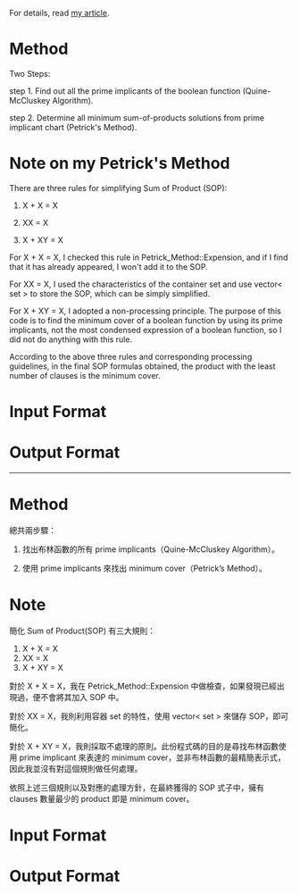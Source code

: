 For details, read [my article](https://medium.com/mirkat-x-blog/implement-quine-mccluskey-algorithm-and-petricks-method-in-c-40168163474).

# Method

Two Steps:

step 1. Find out all the prime implicants of the boolean function (Quine-McCluskey Algorithm).

step 2. Determine all minimum sum-of-products solutions from prime implicant chart (Petrick's Method).

# Note on my Petrick's Method

There are three rules for simplifying Sum of Product (SOP):

1. X + X = X

2. XX = X

3. X + XY = X

For X + X = X, I checked this rule in Petrick_Method::Expension, and if I find that it has already appeared, I won't add it to the SOP.

For XX = X, I used the characteristics of the container set and use vector< set<string> > to store the SOP, which can be simply simplified.

For X + XY = X, I adopted a non-processing principle. The purpose of this code is to find the minimum cover of a boolean function by using its prime implicants, not the most condensed expression of a boolean function, so I did not do anything with this rule.

According to the above three rules and corresponding processing guidelines, in the final SOP formulas obtained, the product with the least number of clauses is the minimum cover.

# Input Format

<script src="https://gist.github.com/mirkat1206/b64f23fa59209ccbabc8522c1cca4458.js"></script>

# Output Format

<script src="https://gist.github.com/mirkat1206/ebb2a424fa46c1c2d24a485118d03306.js"></script>

---

# Method

總共兩步驟：

1. 找出布林函數的所有 prime implicants（Quine-McCluskey Algorithm）。

2. 使用 prime implicants 來找出 minimum cover（Petrick’s Method）。

# Note

簡化 Sum of Product(SOP) 有三大規則：
1. X + X = X
2. XX = X
3. X + XY = X

對於 X + X = X，我在 Petrick_Method::Expension 中做檢查，如果發現已經出現過，便不會將其加入 SOP 中。

對於 XX = X，我則利用容器 set 的特性，使用 vector< set<string> > 來儲存 SOP，即可簡化。

對於 X + XY = X，我則採取不處理的原則。此份程式碼的目的是尋找布林函數使用 prime implicant 來表達的 minimum cover，並非布林函數的最精簡表示式，因此我並沒有對這個規則做任何處理。

依照上述三個規則以及對應的處理方針，在最終獲得的 SOP 式子中，擁有 clauses 數量最少的 product 即是 minimum cover。

# Input Format

<script src="https://gist.github.com/mirkat1206/b64f23fa59209ccbabc8522c1cca4458.js"></script>

# Output Format

<script src="https://gist.github.com/mirkat1206/ebb2a424fa46c1c2d24a485118d03306.js"></script>

